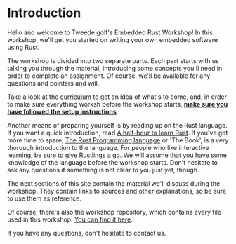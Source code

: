 <div class="read">

# Introduction
Hello and welcome to Tweede golf's Embedded Rust Workshop! In this workshop, we'll get you started on writing your own embedded software using Rust.

The workshop is divided into two separate parts. Each part starts with us talking you through the material, introducing some concepts you'll need in order to complete an assignment. Of course, we'll be available for any questions and pointers and will.

Take a look at the [curriculum](/preface/curriculum.md) to get an idea of what's to come, and, in order to make sure everything worksh before the workshop starts, [**make sure you have followed the setup instructions**](/preface/setup.md).

Another means of preparing yourself is by reading up on the Rust language. If you want a quick introduction, read [A half-hour to learn Rust](https://fasterthanli.me/articles/a-half-hour-to-learn-rust). If you've got more time to spare, [The Rust Programming language](https://doc.rust-lang.org/book/) or 'The Book', is a very thorough introduction to the language. For people who like interactive learning, be sure to give [Rustlings](https://github.com/rust-lang/rustlings) a go. We will assume that you have some knowledge of the language before the workshop starts. Don't hesitate to ask any questions if something is not clear to you just yet, though.

The next sections of this site contain the material we'll discuss during the workshop. They contain links to sources and other explanations, so be sure to use them as reference.

Of course, there's also the workshop repository, which contains every file used in this workshop. [You can find it here](https://github.com/tweedegolf/workshop-embedded-twoparter).

If you have any questions, don't hesitate to contact us.

</div>